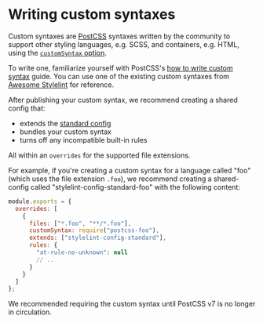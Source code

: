 # Writing custom syntaxes

Custom syntaxes are [PostCSS](https://github.com/postcss/postcss) syntaxes written by the community to support other styling languages, e.g. SCSS, and containers, e.g. HTML, using the [`customSyntax` option](../user-guide/options.md#customsyntax).

To write one, familiarize yourself with PostCSS's [how to write custom syntax](https://github.com/postcss/postcss/blob/main/docs/syntax.md) guide. You can use one of the existing custom syntaxes from [Awesome Stylelint](https://github.com/stylelint/awesome-stylelint/#readme) for reference.

After publishing your custom syntax, we recommend creating a shared config that:

- extends the [standard config](https://github.com/stylelint/stylelint-config-standard)
- bundles your custom syntax
- turns off any incompatible built-in rules

All within an `overrides` for the supported file extensions.

For example, if you're creating a custom syntax for a language called "foo" (which uses the file extension `.foo`), we recommend creating a shared-config called "stylelint-config-standard-foo" with the following content:

```js
module.exports = {
  overrides: [
    {
      files: ["*.foo", "**/*.foo"],
      customSyntax: require("postcss-foo"),
      extends: ["stylelint-config-standard"],
      rules: {
        "at-rule-no-unknown": null
        // ..
      }
    }
  ]
};
```

We recommended requiring the custom syntax until PostCSS v7 is no longer in circulation.
